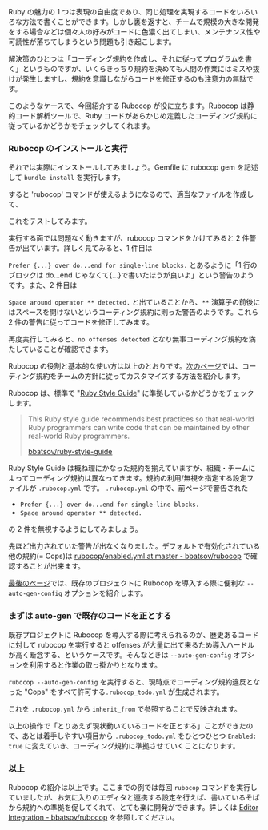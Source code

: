Ruby の魅力の 1 つは表現の自由度であり、同じ処理を実現するコードをいろいろな方法で書くことができます。しかし裏を返すと、チームで規模の大きな開発をする場合などは個々人の好みがコードに色濃く出てしまい、メンテナンス性や可読性が落ちてしまうという問題も引き起こします。

解決策のひとつは「コーディング規約を作成し、それに従ってプログラムを書く」というものですが、いくらきっちり規約を決めても人間の作業にはミスや抜けが発生しますし、規約を意識しながらコードを修正するのも注意力の無駄です。

このようなケースで、今回紹介する Rubocop が役に立ちます。Rubocop は静的コード解析ツールで、Ruby コードがあらかじめ定義したコーディング規約に従っているかどうかをチェックしてくれます。


### Rubocop のインストールと実行

それでは実際にインストールしてみましょう。Gemfile に rubocop gem を記述して `bundle install` を実行します。

<script src="https://gist.github.com/memerelics/1230d1e4a9e9158b41cf.js?file=Gemfile"></script>

すると 'rubocop' コマンドが使えるようになるので、適当なファイルを作成して、

<script src="https://gist.github.com/memerelics/1230d1e4a9e9158b41cf.js?file=first.rb"></script>

これをテストしてみます。

<script src="https://gist.github.com/memerelics/1230d1e4a9e9158b41cf.js?file=first.sh"></script>

実行する面では問題なく動きますが、rubocop コマンドをかけてみると 2 件警告が出ています。詳しく見てみると、1 件目は

<script src="https://gist.github.com/memerelics/1230d1e4a9e9158b41cf.js?file=first-1.sh"></script>

`Prefer {...} over do...end for single-line blocks.` とあるように「1 行のブロックは do...end じゃなくて{...}で書いたほうが良いよ」という警告のようです。また、2 件目は

<script src="https://gist.github.com/memerelics/1230d1e4a9e9158b41cf.js?file=first-2.sh"></script>

`Space around operator ** detected.` と出ていることから、`**` 演算子の前後にはスペースを開けないというコーディング規約に則った警告のようです。これら 2 件の警告に従ってコードを修正してみます。

<script src="https://gist.github.com/memerelics/1230d1e4a9e9158b41cf.js?file=first_fixed.rb"></script>

再度実行してみると、`no offenses detected` となり無事コーディング規約を満たしていることが確認できます。

<script src="https://gist.github.com/memerelics/1230d1e4a9e9158b41cf.js?file=first_fixed.sh"></script>

Rubocop の役割と基本的な使い方は以上のとおりです。[次のページ](/gm/gc/457015/2/)では、コーディング規約をチームの方針に従ってカスタマイズする方法を紹介します。

<div style="page-break-after: always;"><span style="DISPLAY:none">&nbsp;</span></div>


Rubocop は、標準で "[Ruby Style Guide](https://github.com/bbatsov/ruby-style-guide)" に準拠しているかどうかをチェックします。

> This Ruby style guide recommends best practices so that real-world Ruby programmers can write code that can be maintained by other real-world Ruby programmers.
>
> [bbatsov/ruby-style-guide](https://github.com/bbatsov/ruby-style-guide)

Ruby Style Guide は概ね理にかなった規約を揃えていますが、組織・チームによってコーディング規約は異なってきます。規約の利用/無視を指定する設定ファイルが `.rubocop.yml` です。 `.rubocop.yml` の中で、前ページで警告された

* `Prefer {...} over do...end for single-line blocks.`
* `Space around operator ** detected.`

の 2 件を無視するようにしてみましょう。

<script src="https://gist.github.com/memerelics/1230d1e4a9e9158b41cf.js?file=cat-rubocop.yml.sh"></script>

先ほど出力されていた警告が出なくなりました。デフォルトで有効化されている他の規約(= Cops)は [rubocop/enabled.yml at master -  bbatsov/rubocop](https://github.com/bbatsov/rubocop/blob/master/config/enabled.yml) で確認することが出来ます。


[最後のページ](/gm/gc/457015/3/)では、既存のプロジェクトに Rubocop を導入する際に便利な `--auto-gen-config` オプションを紹介します。

<div style="page-break-after: always;"><span style="DISPLAY:none">&nbsp;</span></div>

### まずは auto-gen で既存のコードを正とする

既存プロジェクトに Rubocop を導入する際に考えられるのが、歴史あるコードに対して rubocop を実行すると offenses が大量に出て来るため導入ハードルが高く断念する、というケースです。そんなときは `--auto-gen-config` オプションを利用すると作業の取っ掛かりとなります。

<script src="https://gist.github.com/memerelics/1230d1e4a9e9158b41cf.js?file=auto-gen.sh"></script>

`rubocop --auto-gen-config` を実行すると、現時点でコーディング規約違反となった "Cops" をすべて許可する`.rubocop_todo.yml` が生成されます。

<script src="https://gist.github.com/memerelics/1230d1e4a9e9158b41cf.js?file=.rubocop_todo.yml"></script>

これを `.rubocop.yml` から `inherit_from` で参照することで反映されます。

<script src="https://gist.github.com/memerelics/1230d1e4a9e9158b41cf.js?file=.rubocop.yml"></script>

以上の操作で「とりあえず現状動いているコードを正とする」ことができたので、あとは着手しやすい項目から `.rubocop_todo.yml` をひとつひとつ `Enabled: true` に変えていき、コーディング規約に準拠させていくことになります。


### 以上

Rubocop の紹介は以上です。ここまでの例では毎回 `rubocop` コマンドを実行していましたが、お気に入りのエディタと連携する設定を行えば、書いているそばから規約への準拠を促してくれて、とても楽に開発ができます。詳しくは [Editor Integration - bbatsov/rubocop](https://github.com/bbatsov/rubocop#editor-integration) を参照してください。
